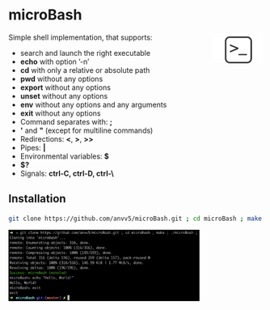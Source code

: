 # microBash

<img align="right"  src="./img/logo.png" width="20%" />

Simple shell implementation, that supports:
- search and launch the right executable
- **echo** with option ’-n’
- **cd** with only a relative or absolute path
- **pwd** without any options
- **export** without any options
- **unset** without any options
- **env** without any options and any arguments
- **exit** without any options
- Command separates with: **;**
- **'** and **"** (except for multiline commands)
- Redirections: **<**, **>**, **>>**
- Pipes: **|**
- Environmental variables: **$**
- **$?**
- Signals: **ctrl-C, ctrl-D, ctrl-\\**


## Installation

```bash
git clone https://github.com/anvv5/microBash.git ; cd microBash ; make ; ./microBash ;

```

<img align="left"  src="./img/example.png" width="75%" />

